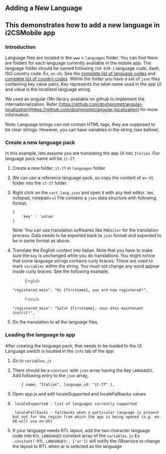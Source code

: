 ## Adding a New Language

This demonstrates how to add a new language in i2CSMobile app
----

### Introduction

Language files are located in the `www` > `languages` folder. You can find there are folders for each language currently available in the mobile app. The language folder should be named following `ISO 639-1` language code, dash, ISO country code. Ex, `en-US`. See the [complete list of language codes](http://www.w3schools.com/tags/ref_language_codes.asp) and [complete list of country codes](http://www.w3schools.com/tags/ref_country_codes.asp). Within the folder you have a set of `json` files containing key value pairs. Key represents the label name used in the app UI and value is the localized language string. 

We used an angular i18n library available on github to implement the internationalization. Refer [https://github.com/doshprompt/angular-localization](https://github.com/doshprompt/angular-localization) for more information.

Note: Language strings can not contain HTML tags, they are supposed to be clear strings. However, you can have variables in the string (see bellow).

### Create a new language pack

In this example, lets assume you are translating the app UI into `Italian`. Our language pack name will be `it-IT`. 

1.	Create a new folder, `it-IT` in `languages` folder

2.	We can use a reference language pack, so copy the content of `en-US` folder into the `it-IT` folder.

3.	Right click on the `cart.lang.json` and open it with any text editor. (ex, notepad, notepad++)
	File contains a `json` data structure with following format,
	```
	{
		'key' : 'value'
	}
	```

	Note: You can use translation softwares like `POEditor` for the translation process. Data needs to be exported back to `json` format and expected to be in same format as above.
	
4.	Translate the English content into Italian. Note that you have to make sure the `key` is unchanged while you do translations. You might notice that some language strings contains curly braces. These are used to mark `variables` within the string. You must not change any word appear inside curly braces. See the following example,
	>English
	```
	"registered_main": "Hi {firstname}, you are now registered!",
	```
	
	> French
	```
	"registered_main": "Salut {firstname}, vous êtes maintenant inscrit!",
	```

5.	Do the translation to all the language files.

### Loading the language to app

After creating the language pack, that needs to be loaded to the UI. Language switch is located in the `info` tab of the app.

1.	Go to `variables.js`

2.	There should be a `constant` with `json` array having the key `LANGUAGES`. Add following entry to the `json` array,
	```
		{ name: "Italian", language_id: "it-IT" },
	```
3.	Open app.js and edit localeSupported and localeFallbacks values
4.	
		localeSupported - list of languages currently supported
	
		localeFallbacks - fallbacks when a particular language is present but not for the region from which the app is being opened (e.g. en-GB will use en-US)
5.	If your language needs RTL layout, add the two character language code into `RTL_LANGUAGES` constant array of the `variables.js`  Ex `.constant('RTL_LANGUAGES', ['ar'])` will notify the  i18service to change the layout to RTL when ar is selected as the language
